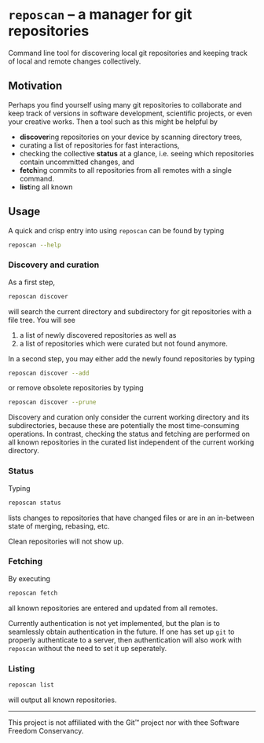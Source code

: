 # `reposcan` – a manager for git repositories

Command line tool for discovering local git repositories and keeping track of local and remote changes collectively.

## Motivation

Perhaps you find yourself using many git repositories to collaborate and keep track of versions in software development, scientific projects, or even your creative works.
Then a tool such as this might be helpful by
- **discover**ing repositories on your device by scanning directory trees,
- curating a list of repositories for fast interactions,
- checking the collective **status** at a glance, i.e. seeing which repositories contain uncommitted changes, and
- **fetch**ing commits to all repositories from all remotes with a single command.
- **list**ing all known 

## Usage

A quick and crisp entry into using `reposcan` can be found by typing
```bash
reposcan --help
```

### Discovery and curation

As a first step, 
```bash
reposcan discover
```
will search the current directory and subdirectory for git repositories with a file tree.
You will see
1. a list of newly discovered repositories as well as
2. a list of repositories which were curated but not found anymore.

In a second step, you may either add the newly found repositories by typing
```bash
reposcan discover --add
```
or remove obsolete repositories by typing
```bash
reposcan discover --prune
```

Discovery and curation only consider the current working directory and its subdirectories, because these are potentially the most time-consuming operations.
In contrast, checking the status and fetching are performed on all known repositories in the curated list independent of the current working directory.

### Status

Typing
```bash
reposcan status
```
lists changes to repositories that have changed files or are in an in-between state of merging, rebasing, etc.

Clean repositories will not show up.

### Fetching

By executing
```bash
reposcan fetch
```
all known repositories are entered and updated from all remotes.

Currently authentication is not yet implemented, but the plan is to seamlessly obtain authentication in the future.
If one has set up `git` to properly authenticate to a server, then authentication will also work with `reposcan` without the need to set it up seperately.

### Listing

```bash
reposcan list
```

will output all known repositories.

----

This project is not affiliated with the Git™ project nor with thee Software Freedom Conservancy.